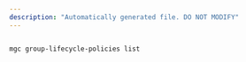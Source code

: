 ```yaml
---
description: "Automatically generated file. DO NOT MODIFY"
---
```


```cli

mgc group-lifecycle-policies list

```